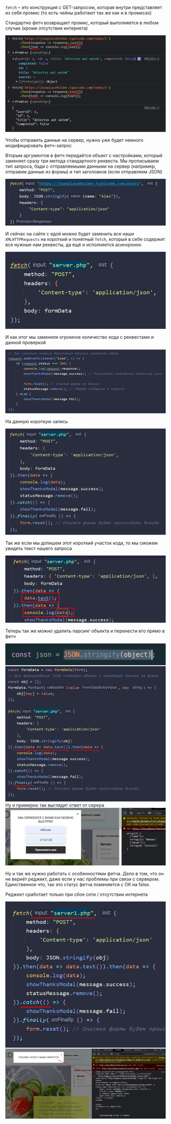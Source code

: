 
`fetch` – это конструкция с GET-запросом, которая внутри представляет из себя промис (то есть чейны работают так же как и в промисах)

Стандартно фетч возвращает промис, который выполняется в любом случае (кроме отсутствия интернета)

![](_png/Pasted%20image%2020220909181020.png)

Чтобы отправить данные на сервер, нужно уже будет немного модифицировать фетч-запрос

Вторым аргументов в фетч передаётся объект с настройками, который заменяет сразу три метода стандартного реквеста. Мы прописываем тип запроса, бади с отправляемыми данными на сервер (например, отправим данные из формы) и тип заголовков (если отправляем JSON)

![](_png/Pasted%20image%2020220909181024.png)

И сейчас на сайте с едой можно будет заменить все наши `XMLHTTPRequests` на короткий и понятный `fetch`, который в себе содержит все нужные нам реквесты, да ещё и исполняется асинхронно

![](_png/Pasted%20image%2020220909181030.png)

И как итог мы заменили огромное количество кода с реквестами и данной проверкой

![](_png/Pasted%20image%2020220909181035.png)

На данную короткую запись

![](_png/Pasted%20image%2020220909181040.png)

Так же если мы допишем этот короткий участок кода, то мы сможем увидеть текст нашего запроса

![](_png/Pasted%20image%2020220909181045.png)

Теперь так же можно удалить парсинг объекта и перенести его прямо в фетч

![](_png/Pasted%20image%2020220909181050.png)
![](_png/Pasted%20image%2020220909181055.png)
Ну и примерно так выглядит ответ от серера
![](_png/Pasted%20image%2020220909181100.png)

Ну и так же нужно работать с особенностями фетча. Дело в том, что он не вернёт реджект, даже если у нас проблемы при связи с сервером. Единственное что, так это статус фетча поменяется с ОК на false.

Реджект сработает только при сбое сети / отсутствии интернета

![](_png/Pasted%20image%2020220909181105.png)
![](_png/Pasted%20image%2020220909181110.png)